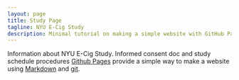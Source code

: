 ```yaml
---
layout: page
title: Study Page 
tagline: NYU E-Cig Study
description: Minimal tutorial on making a simple website with GitHub Pages
---
```


Information about NYU E-Cig Study. Informed consent doc and study schedule procedures 
[Github Pages](https://pages.github.com) provide a simple way to make a
website using
[Markdown](https://daringfireball.net/projects/markdown/) and
[git](https://git-scm.com).



